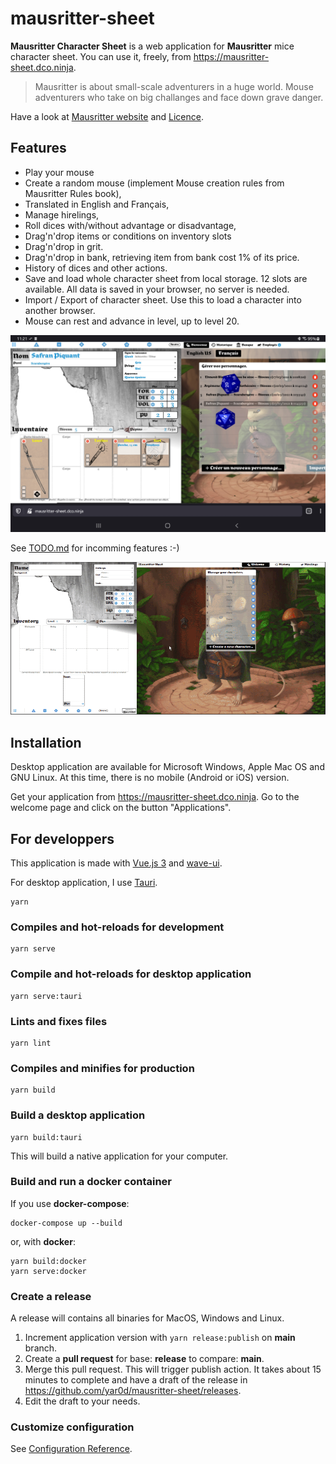 # mausritter-sheet
**Mausritter Character Sheet** is a web application for **Mausritter** mice character sheet. You can use it, freely, from https://mausritter-sheet.dco.ninja.

> Mausritter is about small-scale adventurers in a huge world. Mouse adventurers who take on big challanges and face down grave danger.

Have a look at [Mausritter website](https://mausritter.com/) and [Licence](./LICENSE.md).

## Features
- Play your mouse
- Create a random mouse (implement Mouse creation rules from Mausritter Rules book),
- Translated in English and Français,
- Manage hirelings,
- Roll dices with/without advantage or disadvantage,
- Drag'n'drop items or conditions on inventory slots
- Drag'n'drop in grit.
- Drag'n'drop in bank, retrieving item from bank cost 1% of its price.
- History of dices and other actions.
- Save and load whole character sheet from local storage. 12 slots are available. All data is saved in your browser, no server is needed.
- Import / Export of character sheet. Use this to load a character into another browser.
- Mouse can rest and advance in level, up to level 20.

![Version 1.3.9](/public/img/mausritter-sheet-fr-dices.jpg)

See [TODO.md](./src/TODO.md) for incomming features :-)

![Exemple Sheet 0.1.1](./live.gif)

## Installation

Desktop application are available for Microsoft Windows, Apple Mac OS and GNU Linux. At this time, there is no mobile (Android or iOS) version.

Get your application from https://mausritter-sheet.dco.ninja. Go to the welcome page and click on the button "Applications".

## For developpers
This application is made with [Vue.js 3](https://v3.vuejs.org/) and [wave-ui](https://antoniandre.github.io/wave-ui/).

For desktop application, I use [Tauri](https://tauri.studio/en/).

```
yarn
```

### Compiles and hot-reloads for development
```
yarn serve
```

### Compile and hot-reloads for desktop application
```
yarn serve:tauri
```

### Lints and fixes files
```
yarn lint
```

### Compiles and minifies for production
```
yarn build
```

### Build a desktop application
```
yarn build:tauri
```
This will build a native application for your computer.

### Build and run a docker container
If you use **docker-compose**:
```
docker-compose up --build
```
or, with **docker**:
```
yarn build:docker
yarn serve:docker
```

### Create a release
A release will contains all binaries for MacOS, Windows and Linux.

1) Increment application version with `yarn release:publish` on **main** branch.
2) Create a **pull request** for base: **release** to compare: **main**.
3) Merge this pull request. This will trigger publish action. It takes about 15 minutes to complete and have a draft of the release in https://github.com/yar0d/mausritter-sheet/releases.
4) Edit the draft to your needs.

### Customize configuration
See [Configuration Reference](https://cli.vuejs.org/config/).
